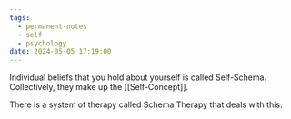 ```yaml
---
tags:
  - permanent-notes
  - self
  - psychology
date: 2024-05-05 17:19:00
---
```


Individual beliefs that you hold about yourself is called Self-Schema. Collectively, they make up the [[Self-Concept]].

There is a system of therapy called Schema Therapy that deals with this.

